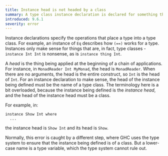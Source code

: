 ```yaml
---
title: Instance head is not headed by a class
summary: A type class instance declaration is declared for something that is not a type class.
introduced: 9.6.1
severity: error
---
```


Instance declarations specify the operations that place a type into a type class. For example, an instance of `Eq` describes how `(==)` works for a type. Instances only make sense for things that are, in fact, type classes - `instance Int Int` is nonsense, as is `instance thing Int`.

A _head_ is the thing being applied at the beginning of a chain of applications. For instance, in `MonadReader Int MyMonad`, the head is `MonadReader`. When there are no arguments, the head is the entire construct, so `Int` is the head of `Int`. For an instance declaration to make sense, the head of the instance being defined must be the name of a type class. The terminology here is a bit overloaded, because the instance being defined is the _instance head_, and the head of the instance head must be a class.

For example, in:
```
instance Show Int where
  ...
```
the instance head is `Show Int` and its head is `Show`.

Normally, this error is caught by a different step, where GHC uses the type system to ensure that the instance being defined is of a class. But a lower-case name is a type variable, which the type system cannot rule out.


